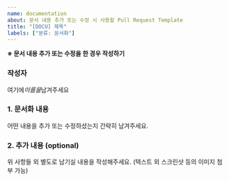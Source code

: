 ```yaml
---
name: documentation
about: 문서 내용 추가 또는 수정 시 사용할 Pull Request Template
title: "[DOCU] 제목"
labels: ["분류: 문서화"]
---
```


**※ 문서 내용 추가 또는 수정을 한 경우 작성하기**

### 작성자

여기에*이름을*남겨주세요

### 1. 문서화 내용

어떤 내용을 추가 또는 수정하셨는지 간략히 남겨주세요.

### 2. 추가 내용 (optional)

위 사항들 외 별도로 남기실 내용을 작성해주세요.
(텍스트 외 스크린샷 등의 이미지 첨부 가능)
